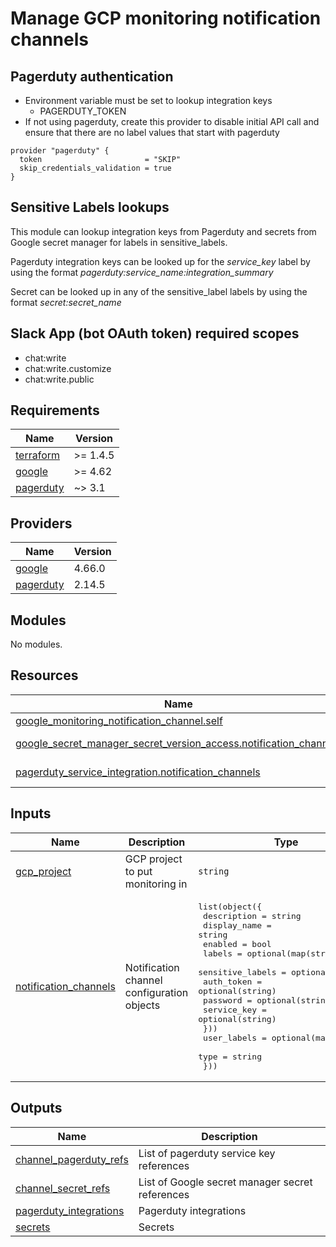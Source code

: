 # Manage GCP monitoring notification channels

## Pagerduty authentication

- Environment variable must be set to lookup integration keys
  - PAGERDUTY_TOKEN
- If not using pagerduty, create this provider to disable initial API call and ensure that there are no label values that start with pagerduty

```hcl
provider "pagerduty" {
  token                       = "SKIP"
  skip_credentials_validation = true
}
```

## Sensitive Labels lookups

This module can lookup integration keys from Pagerduty and secrets from Google secret manager for labels in sensitive_labels.

Pagerduty integration keys can be looked up for the *service_key* label by using the format *pagerduty:service_name:integration_summary*

Secret can be looked up in any of the sensitive_label labels by using the format *secret:secret_name*

## Slack App (bot OAuth token) required scopes

- chat:write
- chat:write.customize
- chat:write.public

<!-- BEGINNING OF PRE-COMMIT-TERRAFORM DOCS HOOK -->
## Requirements

| Name | Version |
|------|---------|
| <a name="requirement_terraform"></a> [terraform](#requirement\_terraform) | >= 1.4.5 |
| <a name="requirement_google"></a> [google](#requirement\_google) | >= 4.62 |
| <a name="requirement_pagerduty"></a> [pagerduty](#requirement\_pagerduty) | ~> 3.1 |

## Providers

| Name | Version |
|------|---------|
| <a name="provider_google"></a> [google](#provider\_google) | 4.66.0 |
| <a name="provider_pagerduty"></a> [pagerduty](#provider\_pagerduty) | 2.14.5 |

## Modules

No modules.

## Resources

| Name | Type |
|------|------|
| [google_monitoring_notification_channel.self](https://registry.terraform.io/providers/hashicorp/google/latest/docs/resources/monitoring_notification_channel) | resource |
| [google_secret_manager_secret_version_access.notification_channels](https://registry.terraform.io/providers/hashicorp/google/latest/docs/data-sources/secret_manager_secret_version_access) | data source |
| [pagerduty_service_integration.notification_channels](https://registry.terraform.io/providers/pagerduty/pagerduty/latest/docs/data-sources/service_integration) | data source |

## Inputs

| Name | Description | Type | Default | Required |
|------|-------------|------|---------|:--------:|
| <a name="input_gcp_project"></a> [gcp\_project](#input\_gcp\_project) | GCP project to put monitoring in | `string` | n/a | yes |
| <a name="input_notification_channels"></a> [notification\_channels](#input\_notification\_channels) | Notification channel configuration objects | <pre>list(object({<br>    description  = string<br>    display_name = string<br>    enabled      = bool<br>    labels       = optional(map(string))<br>    sensitive_labels = optional(object({<br>      auth_token  = optional(string)<br>      password    = optional(string)<br>      service_key = optional(string)<br>    }))<br>    user_labels = optional(map(string))<br>    type        = string<br>  }))</pre> | <pre>[<br>  {<br>    "description": "",<br>    "display_name": "",<br>    "enabled": false,<br>    "type": "sms"<br>  }<br>]</pre> | no |

## Outputs

| Name | Description |
|------|-------------|
| <a name="output_channel_pagerduty_refs"></a> [channel\_pagerduty\_refs](#output\_channel\_pagerduty\_refs) | List of pagerduty service key references |
| <a name="output_channel_secret_refs"></a> [channel\_secret\_refs](#output\_channel\_secret\_refs) | List of Google secret manager secret references |
| <a name="output_pagerduty_integrations"></a> [pagerduty\_integrations](#output\_pagerduty\_integrations) | Pagerduty integrations |
| <a name="output_secrets"></a> [secrets](#output\_secrets) | Secrets |
<!-- END OF PRE-COMMIT-TERRAFORM DOCS HOOK -->
